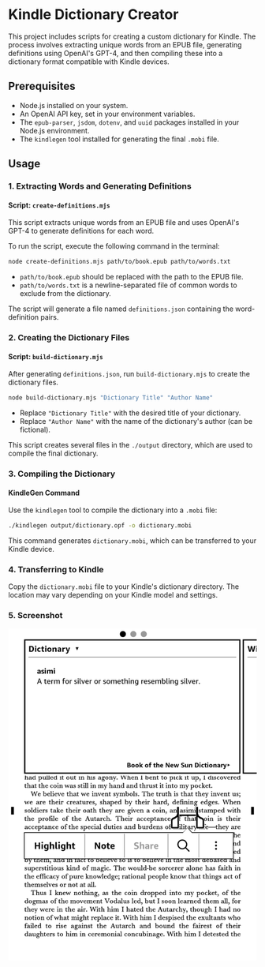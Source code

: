 # Kindle Dictionary Creator

This project includes scripts for creating a custom dictionary for Kindle. The process involves extracting unique words from an EPUB file, generating definitions using OpenAI's GPT-4, and then compiling these into a dictionary format compatible with Kindle devices.

## Prerequisites

- Node.js installed on your system.
- An OpenAI API key, set in your environment variables.
- The `epub-parser`, `jsdom`, `dotenv`, and `uuid` packages installed in your Node.js environment.
- The `kindlegen` tool installed for generating the final `.mobi` file.

## Usage

### 1. Extracting Words and Generating Definitions

#### Script: `create-definitions.mjs`

This script extracts unique words from an EPUB file and uses OpenAI's GPT-4 to generate definitions for each word.

To run the script, execute the following command in the terminal:

```bash
node create-definitions.mjs path/to/book.epub path/to/words.txt
```

- `path/to/book.epub` should be replaced with the path to the EPUB file.
- `path/to/words.txt` is a newline-separated file of common words to exclude from the dictionary.

The script will generate a file named `definitions.json` containing the word-definition pairs.

### 2. Creating the Dictionary Files

#### Script: `build-dictionary.mjs`

After generating `definitions.json`, run `build-dictionary.mjs` to create the dictionary files.

```bash
node build-dictionary.mjs "Dictionary Title" "Author Name"
```

- Replace `"Dictionary Title"` with the desired title of your dictionary.
- Replace `"Author Name"` with the name of the dictionary's author (can be fictional).

This script creates several files in the `./output` directory, which are used to compile the final dictionary.

### 3. Compiling the Dictionary

#### KindleGen Command

Use the `kindlegen` tool to compile the dictionary into a `.mobi` file:

```bash
./kindlegen output/dictionary.opf -o dictionary.mobi
```

This command generates `dictionary.mobi`, which can be transferred to your Kindle device.

### 4. Transferring to Kindle

Copy the `dictionary.mobi` file to your Kindle's dictionary directory. The location may vary depending on your Kindle model and settings.

### 5. Screenshot

![Screenshot of Dictionary](screenshot.png)
